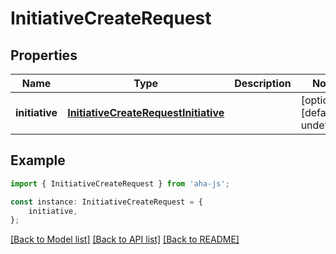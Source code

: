 # InitiativeCreateRequest


## Properties

Name | Type | Description | Notes
------------ | ------------- | ------------- | -------------
**initiative** | [**InitiativeCreateRequestInitiative**](InitiativeCreateRequestInitiative.md) |  | [optional] [default to undefined]

## Example

```typescript
import { InitiativeCreateRequest } from 'aha-js';

const instance: InitiativeCreateRequest = {
    initiative,
};
```

[[Back to Model list]](../README.md#documentation-for-models) [[Back to API list]](../README.md#documentation-for-api-endpoints) [[Back to README]](../README.md)
